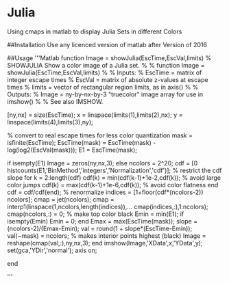 # Julia
Using cmaps in matlab to display Julia Sets in different Colors


##Installation
Use any licenced version of matlab after Version of 2016

##Usage
'''Matlab
function Image = showJulia(EscTime,EscVal,limits)
% SHOWJULIA Show a color image of a Julia set.
%
% function Image = showJulia(EscTime,EscVal,limits)
%
% Inputs:
%   EscTime = matrix of integer escape times
%   EscVal  = matrix of absolute z-values at escape times
%   limits  = vector of rectangular region limits, as in axis()
%
% Outputs:
%   Image = ny-by-nx-by-3 "truecolor" image array for use in imshow()
%
% See also IMSHOW.

[ny,nx] = size(EscTime);
x = linspace(limits(1),limits(2),nx);
y = linspace(limits(4),limits(3),ny);

% convert to real escape times for less color quantization
mask = isfinite(EscTime);
EscTime(mask) = EscTime(mask) - log(log2(EscVal(mask)));
E1 = EscTime(mask);

if isempty(E1)
    Image = zeros(ny,nx,3);
else
    ncolors = 2^20;
    cdf = [0 histcounts(E1,'BinMethod','integers','Normalization','cdf')];
    % restrict the cdf slope
    for k = 2:length(cdf)
        cdf(k) = min(cdf(k-1)+1e-2,cdf(k));  % avoid large color jumps
        cdf(k) = max(cdf(k-1)+1e-6,cdf(k));  % avoid color flatness
    end
    cdf = cdf/cdf(end);  % renormalize
    indices = [1+floor(cdf*(ncolors-2)) ncolors];
    cmap = jet(ncolors);
    cmap = interp1(linspace(1,ncolors,length(indices)),...
        cmap(indices,:),1:ncolors);
    cmap(ncolors,:) = 0;  % make top color black
    Emin = min(E1);
    if isempty(Emin)
        Emin = 0;
    end
    Emax = max(EscTime(mask));
    slope = (ncolors-2)/(Emax-Emin);
    val = round(1 + slope*(EscTime-Emin));
    val(~mask) = ncolors;  % makes interior points highest (black)
    Image = reshape(cmap(val,:),ny,nx,3);
end
imshow(Image,'XData',x,'YData',y);
set(gca,'YDir','normal');
axis on;

end

'''
